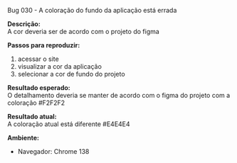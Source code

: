 Bug 030  - A coloração do fundo da aplicação está errada

**Descrição:**  
A cor deveria ser de acordo com o projeto do figma

**Passos para reproduzir:**  
1. acessar o site
2. visualizar a cor da aplicação
3. selecionar a cor de fundo do projeto

**Resultado esperado:**  
O detalhamento deveria se manter de acordo com o figma do projeto com a coloração #F2F2F2

**Resultado atual:**  
A coloração atual está diferente #E4E4E4


**Ambiente:**  
- Navegador:  Chrome 138